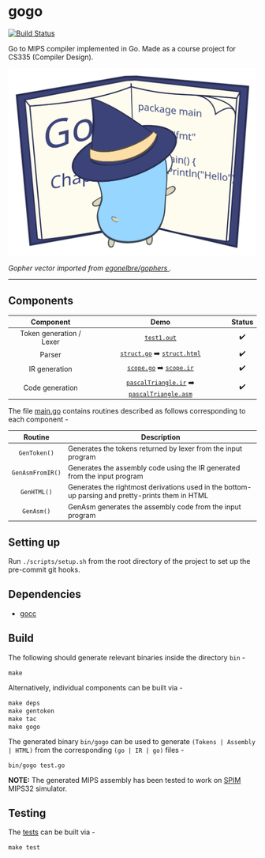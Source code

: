 # gogo
[![Build Status](https://travis-ci.org/shivansh/gogo.svg?branch=master)](https://travis-ci.org/shivansh/gogo)

Go to MIPS compiler implemented in Go. Made as a course project for CS335 (Compiler Design).

<p align="center">
  <img alt="Logo" src="gopher.svg">
</p>

*Gopher vector imported from [egonelbre/gophers
](https://github.com/egonelbre/gophers).*

- - -

## Components

| Component | Demo | Status |
|:------------------------:|:----------------------------------------------------------------------------------------------------------------------------------:|:------------------:|
| Token generation / Lexer | [`test1.out`](test/lexer/test1.out) | :heavy_check_mark: |
| Parser | [`struct.go`](test/parser/struct.go) :arrow_right: [`struct.html`](https://shivanshrai84.gitlab.io/staticPages/assets/struct.html) | :heavy_check_mark: |
| IR generation | [`scope.go`](test/codegen/scope.go) :arrow_right: [`scope.ir`](test/codegen/scope.ir) | :heavy_check_mark: |
| Code generation | [`pascalTriangle.ir`](test/ir/pascalTriangle.ir) :arrow_right: [`pascalTriangle.asm`](test/ir/pascalTriangle.asm) | :heavy_check_mark: |

The file [main.go](src/main.go) contains routines described as follows corresponding to each component -

|    Routine   | Description                                                                                      |
|:------------:|--------------------------------------------------------------------------------------------------|
| `GenToken()` | Generates the tokens returned by lexer from the input program                                    |
|  `GenAsmFromIR()`  | Generates the assembly code using the IR generated from the input program                        |
|  `GenHTML()` | Generates the rightmost derivations used in the bottom-up parsing and pretty-prints them in HTML |
|  `GenAsm()`  | GenAsm generates the assembly code from the input program                                        |

## Setting up
Run `./scripts/setup.sh` from the root directory of the project to set up the pre-commit git hooks.

## Dependencies
* [gocc](https://github.com/goccmack/gocc)

## Build
The following should generate relevant binaries inside the directory `bin` -
```
make
```

Alternatively, individual components can be built via -
```
make deps
make gentoken
make tac
make gogo
```

The generated binary `bin/gogo` can be used to generate `(Tokens | Assembly | HTML)` from the corresponding `(go | IR | go)` files -
```
bin/gogo test.go
```

**NOTE:** The generated MIPS assembly has been tested to work on [SPIM](http://spimsimulator.sourceforge.net/) MIPS32 simulator.

## Testing
The [tests](test) can be built via -
```
make test
```
